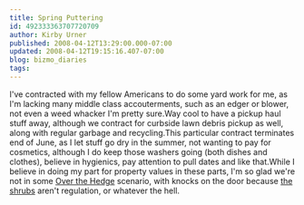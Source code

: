 ```yaml
---
title: Spring Puttering
id: 492333363707720709
author: Kirby Urner
published: 2008-04-12T13:29:00.000-07:00
updated: 2008-04-12T19:15:16.407-07:00
blog: bizmo_diaries
tags: 
---
```


I've contracted with my fellow Americans to do some yard work for me, as I'm lacking many middle class accouterments, such as an edger or blower, not even a weed whacker I'm pretty sure.Way cool to have a pickup haul stuff away, although we contract for curbside lawn debris pickup as well, along with regular garbage and recycling.This particular contract terminates end of June, as I let stuff go dry in the summer, not wanting to pay for cosmetics, although I do keep those washers going (both dishes and clothes), believe in hygienics, pay attention to pull dates and like that.While I believe in doing my part for property values in these parts, I'm so glad we're not in some [Over the Hedge](http://mybizmo.blogspot.com/2006/05/over-hedge-movie-review.html) scenario, with knocks on the door because [the shrubs](http://worldgame.blogspot.com/2006/07/happy-day.html) aren't regulation, or whatever the hell.